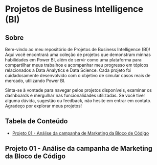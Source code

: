 # Projetos de Business Intelligence (BI)

## Sobre

Bem-vindo ao meu repositório de Projetos de Business Intelligence (BI)! Aqui você encontrará uma coleção de projetos que demonstram minhas habilidades em Power BI, além de servir como uma plataforma para compartilhar meus trabalhos e acompanhar meu progresso em tópicos relacionados a Data Analytics e Data Science. Cada projeto foi cuidadosamente desenvolvido com o objetivo de simular casos reais de mercado, utilizando Power BI.

Sinta-se à vontade para navegar pelos projetos disponíveis, examinar os dashboards e mergulhar nas funcionalidades utilizadas. Se você tiver alguma dúvida, sugestão ou feedback, não hesite em entrar em contato. Agradeço por explorar meus projetos!

## Tabela de Conteúdo

- [Projeto 01 - Análise da campanha de Marketing da Bloco de Código](#seção-1)

## Projeto 01 - Análise da campanha de Marketing da Bloco de Código
